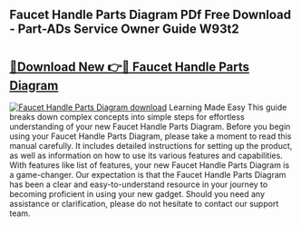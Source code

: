 ## Faucet Handle Parts Diagram PDf Free Download - Part-ADs Service Owner Guide W93t2

# <h2><a href="http://dfkn86d.blite.top/?on=Faucet+Handle+Parts+Diagram">🔗Download New 👉🔴 Faucet Handle Parts Diagram</a></h2>

[![Faucet Handle Parts Diagram download](https://i.imgur.com/lujVjoI.png)](http://dfkn86d.blite.top/?on=Faucet+Handle+Parts+Diagram)
Learning Made Easy This guide breaks down complex concepts into simple steps for effortless understanding of your new Faucet Handle Parts Diagram. Before you begin using your Faucet Handle Parts Diagram, please take a moment to read this manual carefully. It includes detailed instructions for setting up the product, as well as information on how to use its various features and capabilities. With features like list of features, your new Faucet Handle Parts Diagram is a game-changer. Our expectation is that the Faucet Handle Parts Diagram has been a clear and easy-to-understand resource in your journey to becoming proficient in using your new gadget. Should you need any assistance or clarification, please do not hesitate to contact our support team.
